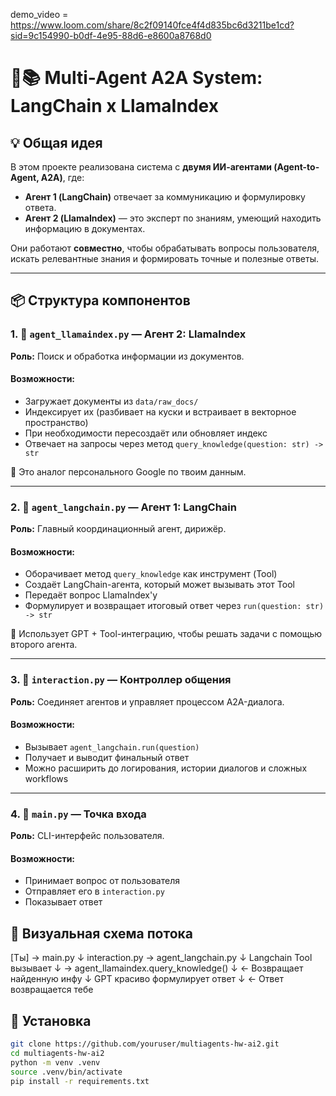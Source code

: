 demo_video = https://www.loom.com/share/8c2f09140fce4f4d835bc6d3211be1cd?sid=9c154990-b0df-4e95-88d6-e8600a8768d0








# 🤖📚 Multi-Agent A2A System: LangChain x LlamaIndex

## 💡 Общая идея

В этом проекте реализована система с **двумя ИИ-агентами (Agent-to-Agent, A2A)**, где:

- **Агент 1 (LangChain)** отвечает за коммуникацию и формулировку ответа.
- **Агент 2 (LlamaIndex)** — это эксперт по знаниям, умеющий находить информацию в документах.

Они работают **совместно**, чтобы обрабатывать вопросы пользователя, искать релевантные знания и формировать точные и полезные ответы.

---

## 📦 Структура компонентов

### 1. 🧠 `agent_llamaindex.py` — Агент 2: LlamaIndex

**Роль:** Поиск и обработка информации из документов.

#### Возможности:
- Загружает документы из `data/raw_docs/`
- Индексирует их (разбивает на куски и встраивает в векторное пространство)
- При необходимости пересоздаёт или обновляет индекс
- Отвечает на запросы через метод `query_knowledge(question: str) -> str`

📌 Это аналог персонального Google по твоим данным.

---

### 2. 🤖 `agent_langchain.py` — Агент 1: LangChain

**Роль:** Главный координационный агент, дирижёр.

#### Возможности:
- Оборачивает метод `query_knowledge` как инструмент (Tool)
- Создаёт LangChain-агента, который может вызывать этот Tool
- Передаёт вопрос LlamaIndex'у
- Формулирует и возвращает итоговый ответ через `run(question: str) -> str`

💬 Использует GPT + Tool-интеграцию, чтобы решать задачи с помощью второго агента.

---

### 3. 🔄 `interaction.py` — Контроллер общения

**Роль:** Соединяет агентов и управляет процессом A2A-диалога.

#### Возможности:
- Вызывает `agent_langchain.run(question)`
- Получает и выводит финальный ответ
- Можно расширить до логирования, истории диалогов и сложных workflows

---

### 4. 🚀 `main.py` — Точка входа

**Роль:** CLI-интерфейс пользователя.

#### Возможности:
- Принимает вопрос от пользователя
- Отправляет его в `interaction.py`
- Показывает ответ

## 🔁 Визуальная схема потока

[Ты] → main.py
↓
interaction.py → agent_langchain.py
↓
Langchain Tool вызывает
↓
→ agent_llamaindex.query_knowledge()
↓
← Возвращает найденную инфу
↓
GPT красиво формулирует ответ
↓
← Ответ возвращается тебе



## 🧱 Установка

```bash
git clone https://github.com/youruser/multiagents-hw-ai2.git
cd multiagents-hw-ai2
python -m venv .venv
source .venv/bin/activate
pip install -r requirements.txt

